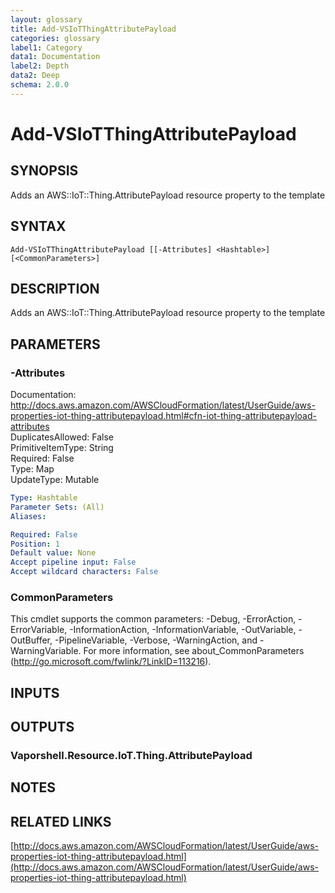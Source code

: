 ```yaml
---
layout: glossary
title: Add-VSIoTThingAttributePayload
categories: glossary
label1: Category
data1: Documentation
label2: Depth
data2: Deep
schema: 2.0.0
---
```


# Add-VSIoTThingAttributePayload

## SYNOPSIS
Adds an AWS::IoT::Thing.AttributePayload resource property to the template

## SYNTAX

```
Add-VSIoTThingAttributePayload [[-Attributes] <Hashtable>] [<CommonParameters>]
```

## DESCRIPTION
Adds an AWS::IoT::Thing.AttributePayload resource property to the template

## PARAMETERS

### -Attributes
Documentation: http://docs.aws.amazon.com/AWSCloudFormation/latest/UserGuide/aws-properties-iot-thing-attributepayload.html#cfn-iot-thing-attributepayload-attributes    
DuplicatesAllowed: False    
PrimitiveItemType: String    
Required: False    
Type: Map    
UpdateType: Mutable

```yaml
Type: Hashtable
Parameter Sets: (All)
Aliases:

Required: False
Position: 1
Default value: None
Accept pipeline input: False
Accept wildcard characters: False
```

### CommonParameters
This cmdlet supports the common parameters: -Debug, -ErrorAction, -ErrorVariable, -InformationAction, -InformationVariable, -OutVariable, -OutBuffer, -PipelineVariable, -Verbose, -WarningAction, and -WarningVariable.
For more information, see about_CommonParameters (http://go.microsoft.com/fwlink/?LinkID=113216).

## INPUTS

## OUTPUTS

### Vaporshell.Resource.IoT.Thing.AttributePayload

## NOTES

## RELATED LINKS

[http://docs.aws.amazon.com/AWSCloudFormation/latest/UserGuide/aws-properties-iot-thing-attributepayload.html](http://docs.aws.amazon.com/AWSCloudFormation/latest/UserGuide/aws-properties-iot-thing-attributepayload.html)

